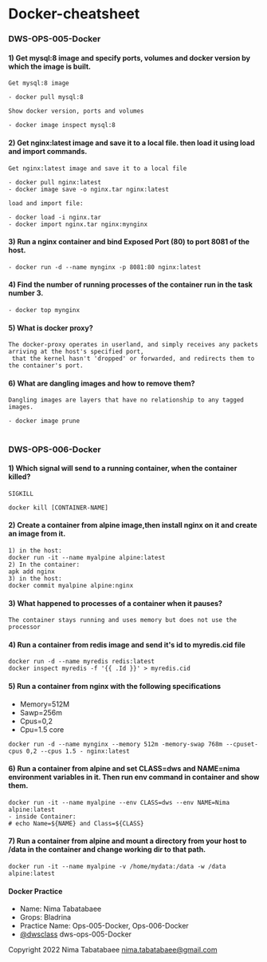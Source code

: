 # Docker-cheatsheet

### DWS-OPS-005-Docker

#### 1) Get mysql:8 image and specify ports, volumes and docker version by which the image is built.

```
Get mysql:8 image

- docker pull mysql:8

Show docker version, ports and volumes

- docker image inspect mysql:8
```

#### 2) Get nginx:latest image and save it to a local file. then load it using load and import commands.

```
Get nginx:latest image and save it to a local file

- docker pull nginx:latest
- docker image save -o nginx.tar nginx:latest

load and import file:

- docker load -i nginx.tar    
- docker import nginx.tar nginx:mynginx
```

#### 3) Run a nginx container and bind Exposed Port (80) to port 8081 of the host.

```
- docker run -d --name mynginx -p 8081:80 nginx:latest
```

#### 4) Find the number of running processes of the container run in the task number 3.

```
- docker top mynginx
```

#### 5) What is docker proxy?

```
The docker-proxy operates in userland, and simply receives any packets arriving at the host's specified port,
 that the kernel hasn't 'dropped' or forwarded, and redirects them to the container's port.
 ```
 
#### 6) What are dangling images and how to remove them?

```
Dangling images are layers that have no relationship to any tagged images.

- docker image prune
```

#
### DWS-OPS-006-Docker

#### 1) Which signal will send to a running container, when the container killed?

```
SIGKILL

docker kill [CONTAINER-NAME]
```

#### 2) Create a container from alpine image,then install nginx on it and create an image from it.

```
1) in the host: 
docker run -it --name myalpine alpine:latest 
2) In the container:
apk add nginx 
3) in the host: 
docker commit myalpine alpine:nginx
```

#### 3) What happened to processes of a container when it pauses?

```
The container stays running and uses memory but does not use the processor
```

#### 4) Run a container from redis image and send it's id to myredis.cid file

```
docker run -d --name myredis redis:latest
docker inspect myredis -f '{{ .Id }}' > myredis.cid
```

#### 5) Run a container from nginx with the following specifications
- Memory=512M
- Sawp=256m
- Cpus=0,2
- Cpu=1.5 core


```
docker run -d --name mynginx --memory 512m -memory-swap 768m --cpuset-cpus 0,2 --cpus 1.5 - nginx:latest
```

#### 6) Run a container from alpine and set CLASS=dws and NAME=nima environment variables in it. Then run env command in container and show them.

```
docker run -it --name myalpine --env CLASS=dws --env NAME=Nima alpine:latest
- inside Container:
# echo Name=${NAME} and Class=${CLASS}
``` 

#### 7) Run a container from alpine and mount a directory from your host to /data in the container and change working dir to that path.

```
docker run -it --name myalpine -v /home/mydata:/data -w /data alpine:latest
```

#### Docker Practice
- Name: Nima Tabatabaee
- Grops: Bladrina
- Practice Name: Ops-005-Docker,
                 Ops-006-Docker
- [@dwsclass](https://github.com/dwsclass) dws-ops-005-Docker

Copyright 2022 Nima Tabatabaee <nima.tabatabaee@gmail.com>
